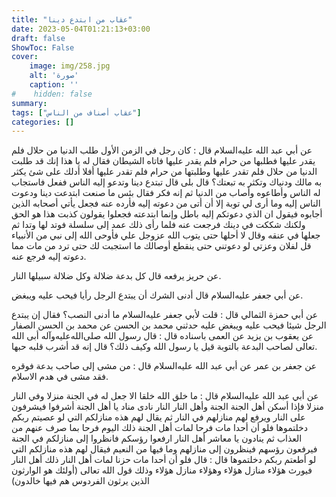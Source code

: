 ```yaml
---
title: "عقاب من ابتدع دينا"
date: 2023-05-04T01:21:13+03:00
draft: false
ShowToc: False
cover:
    image: img/258.jpg
    alt: 'صورة'
    caption: ''
#    hidden: false
summary: 
tags: ["عقاب أصناف من الناس"]
categories: []
---
```

عن أبي عبد الله عليه‌السلام قال : كان رجل
في الزمن الأول طلب الدنيا من حلال فلم يقدر عليها فطلبها من حرام
فلم يقدر عليها فاتاه الشيطان فقال له يا هذا إنك قد طلبت الدنيا من
حلال فلم تقدر عليها وطلبتها من حرام فلم تقدر عليها أفلا أدلك على
شئ يكثر به مالك ودنياك وتكثر به تبعتك؟ قال بلى قال تبتدع دينا
وتدعو إليه الناس ففعل فاستجاب له الناس وأطاعوه وأصاب من الدنيا
ثم إنه فكر فقال بئس ما صنعت ابتدعت دينا ودعوت الناس إليه وما أرى
لي توبة إلا أن أتى من دعوته إليه فأرده عنه فجعل يأتي أصحابه الذين
أجابوه فيقول ان الذي دعوتكم إليه باطل وإنما ابتدعته فجعلوا يقولون
كذبت هذا هو الحق ولكنك شككت في دينك فرجعت عنه فلما رأى ذلك
عمد إلى سلسلة فوتد لها وتدا ثم جعلها في عنقه وقال لا أحلها حتى يتوب
الله عزوجل علي فأوحى الله إلى نبي من الأنبياء قل لفلان وعزتي
لو دعوتني حتى ينقطع أوصالك ما استجبت لك حتى ترد من مات مما
دعوته إليه فرجع عنه.
 

عن حريز يرفعه قال كل بدعة ضلالة وكل
ضلالة سبيلها النار.

عن أبي جعفر عليه‌السلام
قال أدنى الشرك أن يبتدع الرجل رأيا فيحب عليه ويبغض.

عن أبي حمزة الثمالي قال : قلت لأبي جعفر عليه‌السلام
ما أدنى النصب؟ فقال إن يبتدع الرجل شيئا فيحب عليه ويبغض عليه
حدثني محمد بن الحسن عن محمد بن الحسن الصفار عن يعقوب بن
يزيد عن العمى باسناده قال : قال رسول الله صلى‌الله‌عليه‌وآله أبى الله تعالى لصاحب
البدعة بالتوبة قيل يا رسول الله وكيف ذلك؟ قال إنه قد أشرب قلبه
حبها.

عن جعفر بن عمر عن أبي عبد الله عليه‌السلام قال :
من مشى إلى صاحب بدعة فوقره فقد مشى في هدم الاسلام.

عن أبي عبد الله عليه‌السلام
قال : ما خلق الله خلقا الا جعل له في الجنة منزلا وفي النار منزلا فإذا أسكن
أهل الجنة الجنة وأهل النار النار نادى مناد يا أهل الجنة أشرفوا فيشرفون
على النار ويرفع لهم منازلهم في النار ثم يقال لهم هذه منازلكم التي لو
عصيتم ربكم دخلتموها فلو أن أحدا مات فرحا لمات أهل الجنة ذلك
اليوم فرحا بما صرف عنهم من العذاب ثم ينادون يا معاشر أهل النار
ارفعوا رؤسكم فانظروا إلى منازلكم في الجنة فيرفعون رؤسهم فينظرون
إلى منازلهم وما فيها من النعيم فيقال لهم هذه منازلكم التي لو أطعتم
ربكم دخلتموها قال : قال فلو أن أحدا مات حزنا لمات أهل النار ذلك أهل
النار فيورث هؤلاء منازل هؤلاء وهؤلاء منازل هؤلاء وذلك قول الله تعالى
(أولئك هو الوارثون الذين يرثون الفردوس هم فيها خالدون)

